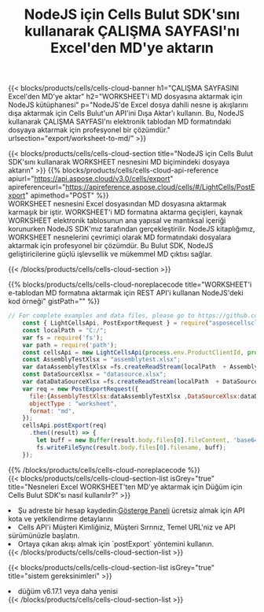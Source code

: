 ﻿---
title:  NodeJS için Cells Bulut SDK'sını kullanarak ÇALIŞMA SAYFASI'nı Excel'den MD'ye aktarın
description:  Aspose.Cells Cloud REST API, {2} kullanılarak {0} dosyasının {1} biçimindeki dosyaların dışa aktarılmasını destekler.
kwords:
howto:
---
{{< blocks/products/cells/cells-cloud-banner h1="ÇALIŞMA SAYFASINI Excel\'den MD\'ye aktar" h2="WORKSHEET\'i MD dosyasına aktarmak için NodeJS kütüphanesi" p="NodeJS\'de Excel dosya dahili nesne iş akışlarını dışa aktarmak için Cells Bulut\'un API\'ini Dışa Aktar\'ı kullanın. Bu, NodeJS kullanarak ÇALIŞMA SAYFASI\'nı elektronik tablodan MD formatındaki dosyaya aktarmak için profesyonel bir çözümdür." urlsection="export/worksheet-to-md/" >}}

{{< blocks/products/cells/cells-cloud-section title="NodeJS için Cells Bulut SDK\'sını kullanarak WORKSHEET nesnesini MD biçimindeki dosyaya aktarın" >}}
{{% blocks/products/cells/cells-cloud-api-reference apiurl="https://api.aspose.cloud/v3.0/cells/export" apireferenceurl="https://apireference.aspose.cloud/cells/#/LightCells/PostExport" apimethod="POST" %}}
<br/>
WORKSHEET nesnesini Excel dosyasından MD dosyasına aktarmak karmaşık bir iştir. WORKSHEET'i MD formatına aktarma geçişleri, kaynak WORKSHEET elektronik tablosunun ana yapısal ve mantıksal içeriği korunurken NodeJS SDK'mız tarafından gerçekleştirilir. NodeJS kitaplığımız, WORKSHEET nesnelerini çevrimiçi olarak MD formatındaki dosyalara aktarmak için profesyonel bir çözümdür. Bu Bulut SDK, NodeJS geliştiricilerine güçlü işlevsellik ve mükemmel MD çıktısı sağlar.

{{< /blocks/products/cells/cells-cloud-section >}}

{{% blocks/products/cells/cells-cloud-noreplacecode title="WORKSHEET\'i e-tablodan MD formatına aktarmak için REST API\'i kullanan NodeJS\'deki kod örneği" gistPath="" %}}
  
```js
// For complete examples and data files, please go to https://github.com/aspose-cells-cloud/aspose-cells-cloud-node/
    const { LightCellsApi, PostExportRequest } = require("asposecellscloud");
    const localPath = "C:/";
    var fs = require('fs');
    var path = require('path');
    const cellsApi = new LightCellsApi(process.env.ProductClientId, process.env.ProductClientSecret);
    const AssemblyTestXlsx = "assemblytest.xlsx";
    var dataAssemblyTestXlsx =fs.createReadStream(localPath  + AssemblyTestXlsx);
    const DataSourceXlsx = "datasource.xlsx";
    var dataDataSourceXlsx =fs.createReadStream(localPath  + DataSourceXlsx);
    var req = new PostExportRequest({
      file:{AssemblyTestXlsx:dataAssemblyTestXlsx ,DataSourceXlsx:dataDataSourceXlsx },
      objectType : "worksheet",
      format: "md",
    });
    cellsApi.postExport(req)
      .then((result) => {
        let buff = new Buffer(result.body.files[0].fileContent, 'base64');
        fs.writeFileSync(result.body.files[0].filename, buff);
    });
```
   
{{% /blocks/products/cells/cells-cloud-noreplacecode %}}
<br/>
{{< blocks/products/cells/cells-cloud-section-list isGrey="true" title="Nesneleri Excel WORKSHEET\'ten MD\'ye aktarmak için Düğüm için Cells Bulut SDK\'sı nasıl kullanılır?" >}}
<li> Şu adreste bir hesap kaydedin:<a href="https://dashboard.aspose.cloud/">Gösterge Paneli</a> ücretsiz almak için API kota ve yetkilendirme detaylarını</li>
<li>Cells API'i Müşteri Kimliğiniz, Müşteri Sırrınız, Temel URL'niz ve API sürümünüzle başlatın.</li>
<li>Ortaya çıkan akışı almak için `postExport` yöntemini kullanın.</li>
{{< /blocks/products/cells/cells-cloud-section-list >}}

{{< blocks/products/cells/cells-cloud-section-list isGrey="true" title="sistem gereksinimleri" >}}
<li>düğüm v6.17.1 veya daha yenisi</li>
{{< /blocks/products/cells/cells-cloud-section-list >}}
